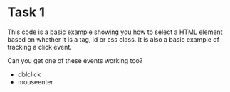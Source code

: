 # Task 1

This code is a basic example showing you how to select a HTML element based on whether it is a tag, id or css class. It is also a basic example of tracking a click event.

Can you get one of these events working too?

* dblclick
* mouseenter

